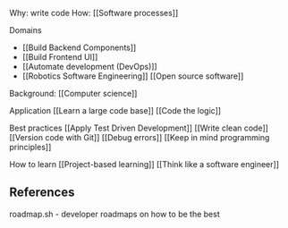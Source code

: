 Why: write code
How: [[Software processes]]

Domains
* [[Build Backend Components]]
* [[Build Frontend UI]]
* [[Automate development (DevOps)]]
* [[Robotics Software Engineering]]
[[Open source software]]

Background: [[Computer science]]

Application
[[Learn a large code base]]
[[Code the logic]]

Best practices
[[Apply Test Driven Development]]
[[Write clean code]]
[[Version code with Git]]
[[Debug errors]]
[[Keep in mind programming principles]]

How to learn
[[Project-based learning]]
[[Think like a software engineer]]
## References
roadmap.sh - developer roadmaps on how to be the best